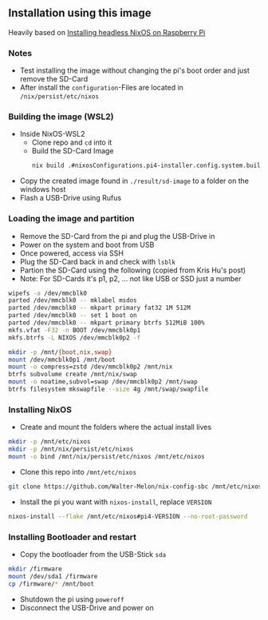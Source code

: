 ## Installation using this image
Heavily based on [Installing headless NixOS on Raspberry Pi](https://blog.krishu.moe/posts/nixos-raspberry-pi/)

### Notes
- Test installing the image without changing the pi's boot order and just remove the SD-Card
- After install the ``configuration``-Files are located in ``/nix/persist/etc/nixos``

### Building the image (WSL2)
- Inside NixOS-WSL2
    - Clone repo and ``cd`` into it
    - Build the SD-Card Image
        ```sh
        nix build .#nixosConfigurations.pi4-installer.config.system.build.sdImage --show-trace -L -v
        ```
- Copy the created image found in ``./result/sd-image`` to a folder on the windows host
- Flash a USB-Drive using Rufus

### Loading the image and partition
- Remove the SD-Card from the pi and plug the USB-Drive in
- Power on the system and boot from USB
- Once powered, access via SSH
- Plug the SD-Card back in and check with ``lsblk``
- Partion the SD-Card using the following (copied from Kris Hu's post)
- Note: For SD-Cards it's p1, p2, ... not like USB or SSD just a number
```sh
wipefs -a /dev/mmcblk0
parted /dev/mmcblk0 -- mklabel msdos
parted /dev/mmcblk0 -- mkpart primary fat32 1M 512M
parted /dev/mmcblk0 -- set 1 boot on
parted /dev/mmcblk0 -- mkpart primary btrfs 512MiB 100%
mkfs.vfat -F32 -n BOOT /dev/mmcblk0p1
mkfs.btrfs -L NIXOS /dev/mmcblk0p2 -f

mkdir -p /mnt/{boot,nix,swap}
mount /dev/mmcblk0p1 /mnt/boot
mount -o compress=zstd /dev/mmcblk0p2 /mnt/nix
btrfs subvolume create /mnt/nix/swap
mount -o noatime,subvol=swap /dev/mmcblk0p2 /mnt/swap
btrfs filesystem mkswapfile --size 4g /mnt/swap/swapfile
```

### Installing NixOS
- Create and mount the folders where the actual install lives
```sh
mkdir -p /mnt/etc/nixos
mkdir -p /mnt/nix/persist/etc/nixos
mount -o bind /mnt/nix/persist/etc/nixos /mnt/etc/nixos
```
- Clone this repo into ``/mnt/etc/nixos``
```sh
git clone https://github.com/Walter-Melon/nix-config-sbc /mnt/etc/nixos
```
- Install the pi you want with ``nixos-install``, replace ``VERSION``
```sh
nixos-install --flake /mnt/etc/nixos#pi4-VERSION --no-root-password
```

### Installing Bootloader and restart
- Copy the bootloader from the USB-Stick ``sda``
```sh
mkdir /firmware
mount /dev/sda1 /firmware
cp /firmware/* /mnt/boot
```
- Shutdown the pi using ``poweroff``
- Disconnect the USB-Drive and power on